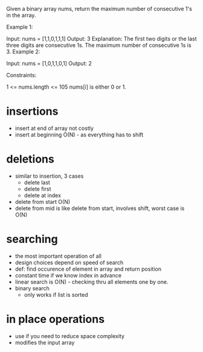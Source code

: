Given a binary array nums, return the maximum number of consecutive 1's in the array.

 

Example 1:

Input: nums = [1,1,0,1,1,1]
Output: 3
Explanation: The first two digits or the last three digits are consecutive 1s. The maximum number of consecutive 1s is 3.
Example 2:

Input: nums = [1,0,1,1,0,1]
Output: 2
 

Constraints:

1 <= nums.length <= 105
nums[i] is either 0 or 1.

# insertions

- insert at end of array not costly 
- insert at beginning O(N) - as everything has to shift 

# deletions
- similar to insertion, 3 cases
  - delete last
  - delete first
  - delete at index
- delete from start O(N)
- delete from mid is like delete from start, involves shift, worst case is O(N)

# searching
- the most important operation of all 
- design choices depend on speed of search 
- def: find occurence of element in array and return position 
- constant time if we know index in advance 
- linear search is O(N) - checking thru all elements one by one. 
- binary search 
  - only works if list is sorted 

# in place operations 
- use if you need to reduce space complexity 
- modifies the input array 